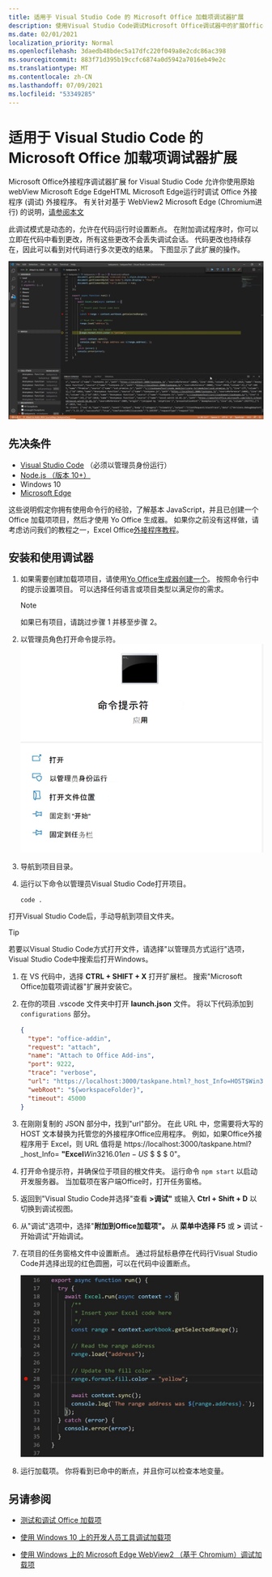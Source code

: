 ```yaml
---
title: 适用于 Visual Studio Code 的 Microsoft Office 加载项调试器扩展
description: 使用Visual Studio Code调试Microsoft Office调试器中的扩展Office调试外接程序。
ms.date: 02/01/2021
localization_priority: Normal
ms.openlocfilehash: 3daedb48bdec5a17dfc220f049a8e2cdc86ac398
ms.sourcegitcommit: 883f71d395b19ccfc6874a0d5942a7016eb49e2c
ms.translationtype: MT
ms.contentlocale: zh-CN
ms.lasthandoff: 07/09/2021
ms.locfileid: "53349285"
---
```

# <a name="microsoft-office-add-in-debugger-extension-for-visual-studio-code"></a>适用于 Visual Studio Code 的 Microsoft Office 加载项调试器扩展

Microsoft Office外接程序调试器扩展 for Visual Studio Code 允许你使用原始 webView Microsoft Edge EdgeHTML Microsoft Edge运行时调试 Office 外接程序 (调试) 外接程序。 有关针对基于 WebView2 Microsoft Edge (Chromium进行) 的说明，[请参阅本文](./debug-desktop-using-edge-chromium.md)

此调试模式是动态的，允许在代码运行时设置断点。 在附加调试程序时，你可以立即在代码中看到更改，所有这些更改不会丢失调试会话。 代码更改也持续存在，因此可以看到对代码进行多次更改的结果。 下图显示了此扩展的操作。

![Office加载项调试器扩展调试加载项Excel部分。](../images/vs-debugger-extension-for-office-addins.jpg)

## <a name="prerequisites"></a>先决条件

- [Visual Studio Code](https://code.visualstudio.com/) （必须以管理员身份运行）
- [Node.js （版本 10+）](https://nodejs.org/)
- Windows 10
- [Microsoft Edge](https://www.microsoft.com/edge)

这些说明假定你拥有使用命令行的经验，了解基本 JavaScript，并且已创建一个 Office 加载项项目，然后才使用 Yo Office 生成器。 如果你之前没有这样做，请考虑访问我们的教程之一，Excel Office[外接程序教程](../tutorials/excel-tutorial.md)。

## <a name="install-and-use-the-debugger"></a>安装和使用调试器

1. 如果需要创建加载项项目，请使用[Yo Office生成器创建一个](../quickstarts/excel-quickstart-jquery.md?tabs=yeomangenerator)。 按照命令行中的提示设置项目。 可以选择任何语言或项目类型以满足你的需求。

    > [!NOTE]
    > 如果已有项目，请跳过步骤 1 并移至步骤 2。

1. 以管理员角色打开命令提示符。
   ![命令提示符选项，包括"以管理员Windows 10。](../images/run-as-administrator-vs-code.jpg)

1. 导航到项目目录。

1. 运行以下命令以管理员Visual Studio Code打开项目。

    ```command&nbsp;line
    code .
    ```

  打开Visual Studio Code后，手动导航到项目文件夹。

  > [!TIP]
  > 若要以Visual Studio Code方式打开文件，请选择"以管理员方式运行"选项，Visual Studio Code中搜索后打开Windows。

1. 在 VS 代码中，选择 **CTRL + SHIFT + X** 打开扩展栏。 搜索"Microsoft Office加载项调试器"扩展并安装它。

1. 在你的项目 .vscode 文件夹中打开 **launch.json** 文件。 将以下代码添加到 `configurations` 部分。

    ```JSON
    {
      "type": "office-addin",
      "request": "attach",
      "name": "Attach to Office Add-ins",
      "port": 9222,
      "trace": "verbose",
      "url": "https://localhost:3000/taskpane.html?_host_Info=HOST$Win32$16.01$en-US$$$$0",
      "webRoot": "${workspaceFolder}",
      "timeout": 45000
    }
    ```

1. 在刚刚复制的 JSON 部分中，找到"url"部分。 在此 URL 中，您需要将大写的 HOST 文本替换为托管您的外接程序Office应用程序。 例如，如果Office外接程序用于 Excel，则 URL 值将是 https://localhost:3000/taskpane.html?_host_Info= <strong>"Excel</strong>$Win 32$16.01$en-US$ \$ \$ \$ 0"。

1. 打开命令提示符，并确保位于项目的根文件夹。 运行命令 `npm start` 以启动开发服务器。 当加载项在客户端Office时，打开任务窗格。

1. 返回到"Visual Studio Code并选择"查看 **>调试"** 或输入 **Ctrl + Shift + D** 以切换到调试视图。

1. 从"调试"选项中，选择"**附加到Office加载项"。** 从 **菜单中选择 F5** 或 **>** 调试 -开始调试"开始调试。

1. 在项目的任务窗格文件中设置断点。 通过将鼠标悬停在代码行Visual Studio Code并选择出现的红色圆圈，可以在代码中设置断点。

    ![在代码行中出现红色圆圈Visual Studio Code。](../images/set-breakpoint.jpg)

1. 运行加载项。 你将看到已命中的断点，并且你可以检查本地变量。

## <a name="see-also"></a>另请参阅

- [测试和调试 Office 加载项](test-debug-office-add-ins.md)

- [使用 Windows 10 上的开发人员工具调试加载项](debug-add-ins-using-f12-developer-tools-on-windows-10.md)

- [使用 Windows 上的 Microsoft Edge WebView2 （基于 Chromium）调试加载项](debug-desktop-using-edge-chromium.md)
